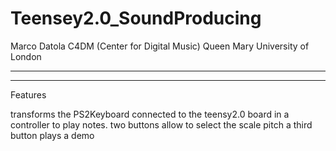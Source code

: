 Teensey2.0_SoundProducing
=========================
Marco Datola
C4DM (Center for Digital Music)
Queen Mary University of London

------------
------------

Features

transforms the PS2Keyboard connected to the teensy2.0 board in a controller to play notes.
two buttons allow to select the scale pitch
a third button plays a demo
